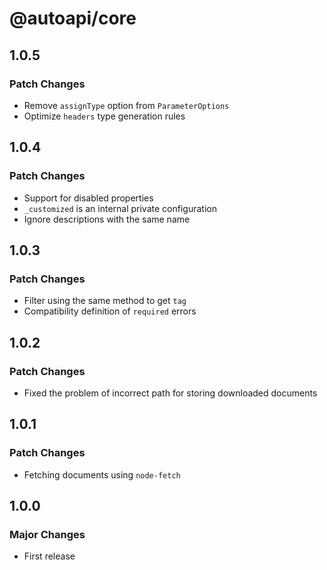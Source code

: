 # @autoapi/core

## 1.0.5

### Patch Changes

- Remove `assignType` option from `ParameterOptions`
- Optimize `headers` type generation rules

## 1.0.4

### Patch Changes

- Support for disabled properties
- `_customized` is an internal private configuration
- Ignore descriptions with the same name

## 1.0.3

### Patch Changes

- Filter using the same method to get `tag`
- Compatibility definition of `required` errors

## 1.0.2

### Patch Changes

- Fixed the problem of incorrect path for storing downloaded documents

## 1.0.1

### Patch Changes

- Fetching documents using `node-fetch`

## 1.0.0

### Major Changes

- First release
